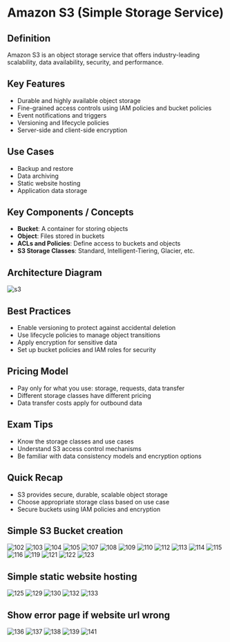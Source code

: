 
# Amazon S3 (Simple Storage Service)

## Definition
Amazon S3 is an object storage service that offers industry-leading scalability, data availability, security, and performance.

## Key Features
- Durable and highly available object storage  
- Fine-grained access controls using IAM policies and bucket policies  
- Event notifications and triggers  
- Versioning and lifecycle policies  
- Server-side and client-side encryption  

## Use Cases
- Backup and restore  
- Data archiving  
- Static website hosting  
- Application data storage  

## Key Components / Concepts
- **Bucket**: A container for storing objects  
- **Object**: Files stored in buckets  
- **ACLs and Policies**: Define access to buckets and objects  
- **S3 Storage Classes**: Standard, Intelligent-Tiering, Glacier, etc.  

## Architecture Diagram
![s3](https://github.com/user-attachments/assets/76490b3f-a82e-4af0-bdf8-8a54ca9dd403)


## Best Practices
- Enable versioning to protect against accidental deletion  
- Use lifecycle policies to manage object transitions  
- Apply encryption for sensitive data  
- Set up bucket policies and IAM roles for security  

## Pricing Model
- Pay only for what you use: storage, requests, data transfer  
- Different storage classes have different pricing  
- Data transfer costs apply for outbound data  

## Exam Tips
- Know the storage classes and use cases  
- Understand S3 access control mechanisms  
- Be familiar with data consistency models and encryption options  

## Quick Recap
- S3 provides secure, durable, scalable object storage  
- Choose appropriate storage class based on use case  
- Secure buckets using IAM policies and encryption


## Simple S3 Bucket creation 

![102](https://github.com/user-attachments/assets/ced077c7-0363-4af8-8a01-160ed7cf75c3)
![103](https://github.com/user-attachments/assets/c307f20e-1de0-4232-b828-f17a20e07485)
![104](https://github.com/user-attachments/assets/3d9f85b7-e381-4d04-a22d-63860117721d)
![105](https://github.com/user-attachments/assets/8bca7465-141f-4ff6-9c23-5c7efb40bb63)
![107](https://github.com/user-attachments/assets/98c7803c-e36c-4be4-b11f-5b4b055cbb26)
![108](https://github.com/user-attachments/assets/322d1a99-0a19-4615-9ab7-37e02a3ce85d)
![109](https://github.com/user-attachments/assets/9a327599-e639-4cee-a452-91a15e63fc03)
![110](https://github.com/user-attachments/assets/f3fac5be-a514-4e27-856a-37aa18074618)
![112](https://github.com/user-attachments/assets/e9458f1d-062e-4cdd-b415-763e22021996)
![113](https://github.com/user-attachments/assets/7c410ac7-1e7c-4e9d-99f8-8b5595083ba5)
![114](https://github.com/user-attachments/assets/7dac783e-326c-4dbd-b592-95968d2a0e83)
![115](https://github.com/user-attachments/assets/37466f0f-8fa9-4af5-be6d-50706ed1d019)
![116](https://github.com/user-attachments/assets/63da62d3-fa31-4b5d-8fb9-494cd4554382)
![119](https://github.com/user-attachments/assets/1fa69f46-cd1c-40cc-afa8-984ccac0aba2)
![121](https://github.com/user-attachments/assets/a4893fe2-4d2f-4883-b4d8-98de69eb908d)
![122](https://github.com/user-attachments/assets/74eeb6ce-d29a-4dc8-aa75-017ec4079e2a)
![123](https://github.com/user-attachments/assets/7ca82ca8-f555-42bd-82cd-90b25fb90e1a)


## Simple static website hosting

![125](https://github.com/user-attachments/assets/55f45c14-8774-4735-abd7-e4419394437e)
![129](https://github.com/user-attachments/assets/dcde9a04-472b-42c3-b667-ffc9a01b558b)
![130](https://github.com/user-attachments/assets/c8845efa-f2fb-4156-9d79-de2e43078847)
![132](https://github.com/user-attachments/assets/e73a806f-3e16-4262-8866-6159d25de9d0)
![133](https://github.com/user-attachments/assets/0a6c98f1-7b24-44c3-b230-dc2fcc751b32)


## Show error page if website url wrong

![136](https://github.com/user-attachments/assets/52b7ddf6-33ee-4707-a1eb-f91ad2ae1e4c)
![137](https://github.com/user-attachments/assets/281ad8c0-ffbc-4db4-8e28-7b9b6a720920)
![138](https://github.com/user-attachments/assets/d9d4f21c-b86b-4a11-b5f3-8ae254fa723e)
![139](https://github.com/user-attachments/assets/4f85ecad-540d-4c3e-b11e-1d959d488499)
![141](https://github.com/user-attachments/assets/00d1b9ed-501f-4dbd-95a3-988eac57f1f1)





